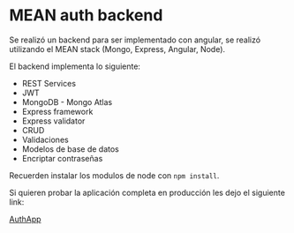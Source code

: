 # MEAN auth backend

Se realizó un backend para ser implementado con angular, se realizó utilizando el MEAN stack (Mongo, Express, Angular, Node).

El backend implementa lo siguiente:

- REST Services
- JWT
- MongoDB - Mongo Atlas
- Express framework
- Express validator
- CRUD
- Validaciones
- Modelos de base de datos
- Encriptar contraseñas

Recuerden instalar los modulos de node con `npm install`.

Si quieren probar la aplicación completa en producción les dejo el siguiente link: 

[AuthApp](https://gaston-mean.herokuapp.com/auth/login)
